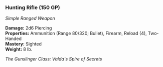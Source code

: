 ### Hunting Rifle (150 GP)
*Simple Ranged Weapon*  

**Damage:** 2d6 Piercing  
**Properties:** Ammunition (Range 80/320; Bullet), Firearm, Reload (4), Two-Handed  
**Mastery:** Sighted  
**Weight:** 8 lb.

*The Gunslinger Class: Valda's Spire of Secrets*